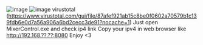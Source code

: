 ![image](https://github.com/user-attachments/assets/8c0425ea-7681-4d4a-b29b-ceee14ed63e8)
![image](https://github.com/user-attachments/assets/eec32442-ad94-4830-ad1a-bf6ea9c5da12)
virustotal (https://www.virustotal.com/gui/file/87afef921ab15c8be0f0602a70579b1c139fdb6e0d7a56a906a6bd2cecc3de91?nocache=1)
Just open MixerControl.exe and check ip4 link
Copy your ipv4 in web browser like http://192.168.??.??:8080
Enjoy <3
